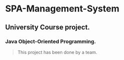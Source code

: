 # SPA-Management-System
## University Course project.
### Java Object-Oriented Programming.
>This project has been done by a team.
